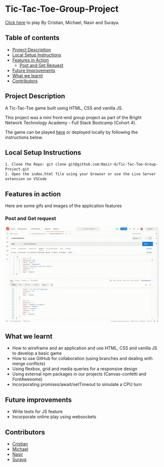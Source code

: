 
# Tic-Tac-Toe-Group-Project
[Click here](https://nasir-6.github.io/Tic-Tac-Toe-Group-Project/) to play
By Cristian, Michael, Nasir and Suraya.

## Table of contents
<!--ts-->
* [Project Description](#project-description)
* [Local Setup Instructions](#local-setup-instructions)
* [Features in Action](#features-in-action)
  * [Post and Get Request](#post-and-get-request)
* [Future Improvements](#future-improvements)
* [What we learnt](#what-we-learnt)
* [Contributors](#contributors)

<!--te-->



## Project Description

A Tic-Tac-Toe game built using HTML, CSS and vanilla JS.

This project was a mini front-end group project as part of the Bright Network Technology Academy - Full Stack Bootcamp (Cohort 4).

The game can be played [here](https://nasir-6.github.io/Tic-Tac-Toe-Group-Project/) or deployed locally by following the instructions below.

## Local Setup Instructions

    1. Clone the Repo: git clone git@github.com:Nasir-6/Tic-Tac-Toe-Group-Project.git
    2. Open the index.html file using your browser or use the Live Server extension on VSCode 


## Features in action
Here are some gifs and images of the application features
### Post and Get request
![post and get request in action](https://github.com/Nasir-6/not_my_fitness_pal/blob/main/readme-gifs-images/post_get_demo.gif)


## What we learnt
- How to wireframe and an application and use HTML, CSS and vanilla JS to develop a basic game
- How to use GitHub for collaboration (using branches and dealing with merge conflicts)
- Using flexbox, grid and media queries for a responsive design
- Using external npm packages in our projects (Canvas-confetti and FontAwesome)
- Incorporating promises/await/setTimeout to simulate a CPU turn

## Future improvements
- Write tests for JS feature 
- Incorporate online play using websockets

## Contributors

- [Cristian](https://github.com/Cristian-Rosca)
- [Michael](https://github.com/13stMichael)
- [Nasir](https://github.com/Nasir-6)
- [Suraya](https://github.com/SurayaHasan)




